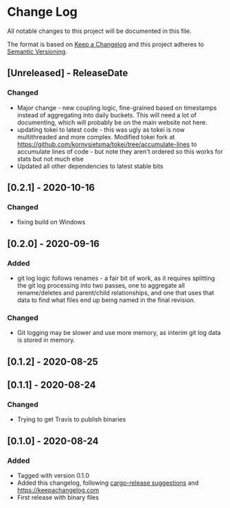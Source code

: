 # Change Log
All notable changes to this project will be documented in this file.

The format is based on [Keep a Changelog](http://keepachangelog.com/)
and this project adheres to [Semantic Versioning](http://semver.org/).

<!-- next-header -->
## [Unreleased] - ReleaseDate

### Changed

* Major change - new coupling logic, fine-grained based on timestamps instead of aggregating into daily buckets.  This will need a lot of documenting, which will probably be on the main website not here.
* updating tokei to latest code - this was ugly as tokei is now multithreaded and more complex. Modified tokei fork at <https://github.com/kornysietsma/tokei/tree/accumulate-lines> to accumulate lines of code - but note they aren't ordered so this works for stats but not much else
* Updated all other dependencies to latest stable bits

## [0.2.1] - 2020-10-16

### Changed

* fixing build on Windows

## [0.2.0] - 2020-09-16

### Added

* git log logic follows renames - a fair bit of work, as it requires splitting the git log processing into two passes, one to aggregate all rename/deletes and parent/child relationships, and one that uses that data to find what files end up being named in the final revision.

### Changed

* Git logging may be slower and use more memory, as interim git log data is stored in memory.

## [0.1.2] - 2020-08-25
## [0.1.1] - 2020-08-24

### Changed

* Trying to get Travis to publish binaries

## [0.1.0] - 2020-08-24

### Added

* Tagged with version 0.1.0
* Added this changelog, following [cargo-release suggestions](https://github.com/sunng87/cargo-release/blob/master/docs/faq.md#maintaining-changelog) and <https://keepachangelog.com>
* First release with binary files
